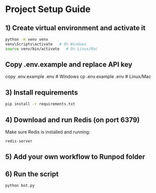 # Project Setup Guide

## 1) Create virtual environment and activate it
```bash
python -m venv venv
venv\Scripts\activate   # On Windows
source venv/bin/activate   # On Linux/Mac
```
## Copy .env.example and replace API key
copy .env.example .env   # Windows
cp .env.example .env     # Linux/Mac

## 3) Install requirements
```bash
pip install -r requirements.txt
```

## 4) Download and run Redis (on port 6379)
Make sure Redis is installed and running:
```bash
redis-server
```

## 5) Add your own workflow to Runpod folder

## 6) Run the script
```bash
python bot.py
```
